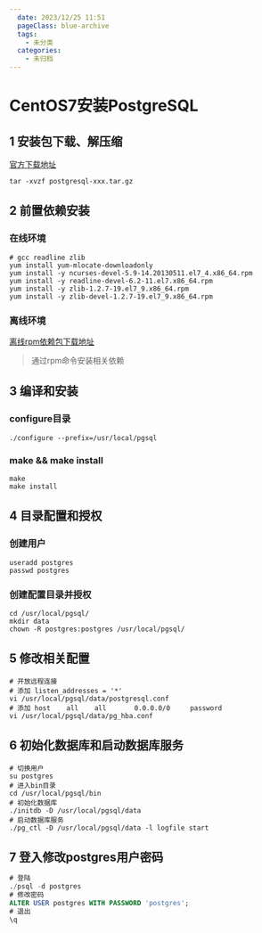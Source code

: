 ```yaml
---
  date: 2023/12/25 11:51
  pageClass: blue-archive
  tags:
    - 未分类
  categories:
    - 未归档
---
```


# CentOS7安装PostgreSQL

## 1 安装包下载、解压缩
[官方下载地址](https://www.postgresql.org/ftp/source/)
```shell
tar -xvzf postgresql-xxx.tar.gz
```

## 2 前置依赖安装
### 在线环境
```shell
# gcc readline zlib
yum install yum-mlocate-downloadonly
yum install -y ncurses-devel-5.9-14.20130511.el7_4.x86_64.rpm
yum install -y readline-devel-6.2-11.el7.x86_64.rpm
yum install -y zlib-1.2.7-19.el7_9.x86_64.rpm
yum install -y zlib-devel-1.2.7-19.el7_9.x86_64.rpm
```

### 离线环境
[离线rpm依赖包下载地址](https://wwzm.lanzouj.com/ien2x1iwtrkd)
> 通过rpm命令安装相关依赖

## 3 编译和安装

### configure目录
```shell
./configure --prefix=/usr/local/pgsql
```

### make && make install
```shell
make
make install
```

## 4 目录配置和授权

### 创建用户
```shell
useradd postgres
passwd postgres
```

### 创建配置目录并授权
```shell
cd /usr/local/pgsql/
mkdir data
chown -R postgres:postgres /usr/local/pgsql/
```

## 5 修改相关配置
```shell
# 开放远程连接
# 添加 listen_addresses = '*'
vi /usr/local/pgsql/data/postgresql.conf
# 添加 host    all    all       0.0.0.0/0     password
vi /usr/local/pgsql/data/pg_hba.conf
```

## 6 初始化数据库和启动数据库服务
```shell
# 切换用户
su postgres
# 进入bin目录
cd /usr/local/pgsql/bin
# 初始化数据库
./initdb -D /usr/local/pgsql/data
# 启动数据库服务
./pg_ctl -D /usr/local/pgsql/data -l logfile start
```
## 7 登入修改postgres用户密码
```sql
# 登陆
./psql -d postgres
# 修改密码
ALTER USER postgres WITH PASSWORD 'postgres';
# 退出
\q
```

